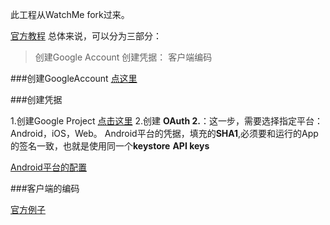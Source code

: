 
此工程从WatchMe fork过来。

[官方教程](https://developers.google.com/youtube/v3/live/getting-started)
总体来说，可以分为三部分：
>	创建Google Account
>	创建凭据：
>	客户端编码



###创建GoogleAccount
[点这里](https://developers.google.com/youtube/v3/live/getting-started#before-you-start)

###创建凭据

1.创建Google Project
[点击这里](https://developers.google.com/youtube/registering_an_application#create_project)
2.创建 
 **OAuth 2.**：这一步，需要选择指定平台：Android，iOS，Web。
	Android平台的凭据，填充的**SHA1**,必须要和运行的App的签名一致，也就是使用同一个**keystore**
 **API keys**

 [Android平台的配置](https://developers.google.com/youtube/v3/quickstart/android)

###客户端的编码

[官方例子](https://developers.google.com/youtube/v3/quickstart/android)
